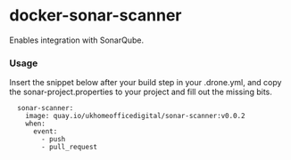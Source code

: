 # docker-sonar-scanner

Enables integration with SonarQube.

### Usage

Insert the snippet below after your build step in your .drone.yml, and copy the sonar-project.properties to your project and fill out the missing bits.

```
  sonar-scanner:
    image: quay.io/ukhomeofficedigital/sonar-scanner:v0.0.2
    when:
      event:
        - push
        - pull_request
```
